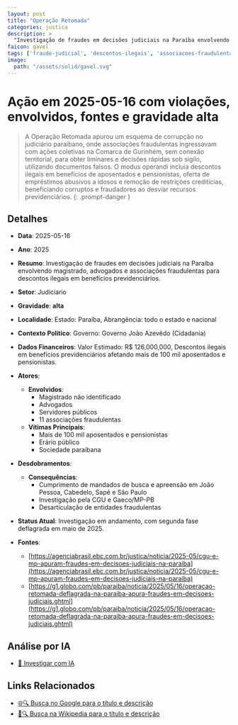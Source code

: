 ```yaml
---
layout: post
title: "Operação Retomada"
categories: justica
description: > 
  "Investigação de fraudes em decisões judiciais na Paraíba envolvendo magistrado, advogados e associações fraudulentas para descontos ilegais em benefícios previdenciários."
faicon: gavel
tags: ['fraude-judicial', 'descontos-ilegais', 'associacoes-fraudulentas', 'corrupcao-magistrado', 'emprestimos-abusivos', 'magistrado-nao-identificado', 'advogados', 'servidores-publicos', '11-associacoes-fraudulentas', 'mais-de-100-mil-aposentados-e-pensionistas', 'erario-publico', 'sociedade-paraibana', 'cumprimento-de-mandados-de-busca-e-apreensao-em-joao-pessoa-cabedelo-sape-e-sao-paulo', 'investigacao-pela-cgu-e-gaecomp-pb', 'desarticulacao-de-entidades-fraudulentas', 'gravidade-alta', 'judiciario']
image:
  path: "/assets/solid/gavel.svg"
---
```


# Ação em 2025-05-16 com violações, envolvidos, fontes e gravidade alta

> A Operação Retomada apurou um esquema de corrupção no judiciário paraibano, onde associações fraudulentas ingressavam com ações coletivas na Comarca de Gurinhém, sem conexão territorial, para obter liminares e decisões rápidas sob sigilo, utilizando documentos falsos. O modus operandi incluía descontos ilegais em benefícios de aposentados e pensionistas, oferta de empréstimos abusivos a idosos e remoção de restrições creditícias, beneficiando corruptos e fraudadores ao desviar recursos previdenciários.
{: .prompt-danger }

## Detalhes
- **Data**: 2025-05-16
- **Ano**: 2025
- **Resumo**: Investigação de fraudes em decisões judiciais na Paraíba envolvendo magistrado, advogados e associações fraudulentas para descontos ilegais em benefícios previdenciários.
- **Setor**: Judiciario
- **Gravidade**: **alta** <i class="fas gavel"></i>
- **Localidade**: Estado: Paraíba, Abrangência: todo o estado e nacional
- **Contexto Político**: Governo: Governo João Azevêdo (Cidadania)
- **Dados Financeiros**: Valor Estimado: R$ 126,000,000, Descontos ilegais em benefícios previdenciários afetando mais de 100 mil aposentados e pensionistas.

- **Atores**:
  - **Envolvidos**:
    - Magistrado não identificado
    - Advogados
    - Servidores públicos
    - 11 associações fraudulentas
  - **Vítimas Principais**:
    - Mais de 100 mil aposentados e pensionistas
    - Erário público
    - Sociedade paraibana
- **Desdobramentos**:
  - **Consequências**:
    - Cumprimento de mandados de busca e apreensão em João Pessoa, Cabedelo, Sapé e São Paulo
    - Investigação pela CGU e Gaeco/MP-PB
    - Desarticulação de entidades fraudulentas
- **Status Atual**: Investigação em andamento, com segunda fase deflagrada em maio de 2025.

- **Fontes**:
  - [https://agenciabrasil.ebc.com.br/justica/noticia/2025-05/cgu-e-mp-apuram-fraudes-em-decisoes-judiciais-na-paraiba](https://agenciabrasil.ebc.com.br/justica/noticia/2025-05/cgu-e-mp-apuram-fraudes-em-decisoes-judiciais-na-paraiba)
  - [https://g1.globo.com/pb/paraiba/noticia/2025/05/16/operacao-retomada-deflagrada-na-paraiba-apura-fraudes-em-decisoes-judiciais.ghtml](https://g1.globo.com/pb/paraiba/noticia/2025/05/16/operacao-retomada-deflagrada-na-paraiba-apura-fraudes-em-decisoes-judiciais.ghtml)

## Análise por IA
- [🤖 Investigar com IA](https://www.perplexity.ai/search?q=%20Opera%C3%A7%C3%A3o%20Retomada%20Investiga%C3%A7%C3%A3o%20de%20fraudes%20em%20decis%C3%B5es%20judiciais%20na%20Para%C3%ADba%20envolvendo%20magistrado%2C%20advogados%20e%20associa%C3%A7%C3%B5es%20fraudulentas%20para%20descontos%20ilegais%20em%20benef%C3%ADcios%20previdenci%C3%A1rios.%20A%20Opera%C3%A7%C3%A3o%20Retomada%20apurou%20um%20esquema%20de%20corrup%C3%A7%C3%A3o%20no%20judici%C3%A1rio%20paraibano%2C%20onde%20associa%C3%A7%C3%B5es%20fraudulentas%20ingressavam%20com%20a%C3%A7%C3%B5es%20coletivas%20na%20Comarca%20de%20Gurinh%C3%A9m%2C%20sem%20conex%C3%A3o%20territorial%2C%20para%20obter%20liminares%20e%20decis%C3%B5es%20r%C3%A1pidas%20sob%20sigilo%2C%20utilizando%20documentos%20falsos.%20O%20modus%20operandi%20inclu%C3%ADa%20descontos%20ilegais%20em%20benef%C3%ADcios%20de%20aposentados%20e%20pensionistas%2C%20oferta%20de%20empr%C3%A9stimos%20abusivos%20a%20idosos%20e%20remo%C3%A7%C3%A3o%20de%20restri%C3%A7%C3%B5es%20credit%C3%ADcias%2C%20beneficiando%20corruptos%20e%20fraudadores%20ao%20desviar%20recursos%20previdenci%C3%A1rios.%20fraude%20judicial%20descontos%20ilegais%20associa%C3%A7%C3%B5es%20fraudulentas%20corrup%C3%A7%C3%A3o%20magistrado%20empr%C3%A9stimos%20abusivos%202025%20gravidade%20alta%20setor%20Judiciario)

## Links Relacionados
- [🌐🔍 Busca no Google para o título e descrição](https://www.google.com/search?q=%20Opera%C3%A7%C3%A3o%20Retomada%20Investiga%C3%A7%C3%A3o%20de%20fraudes%20em%20decis%C3%B5es%20judiciais%20na%20Para%C3%ADba%20envolvendo%20magistrado%2C%20advogados%20e%20associa%C3%A7%C3%B5es%20fraudulentas%20para%20descontos%20ilegais%20em%20benef%C3%ADcios%20previdenci%C3%A1rios.%20A%20Opera%C3%A7%C3%A3o%20Retomada%20apurou%20um%20esquema%20de%20corrup%C3%A7%C3%A3o%20no%20judici%C3%A1rio%20paraibano%2C%20onde%20associa%C3%A7%C3%B5es%20fraudulentas%20ingressavam%20com%20a%C3%A7%C3%B5es%20coletivas%20na%20Comarca%20de%20Gurinh%C3%A9m%2C%20sem%20conex%C3%A3o%20territorial%2C%20para%20obter%20liminares%20e%20decis%C3%B5es%20r%C3%A1pidas%20sob%20sigilo%2C%20utilizando%20documentos%20falsos.%20O%20modus%20operandi%20inclu%C3%ADa%20descontos%20ilegais%20em%20benef%C3%ADcios%20de%20aposentados%20e%20pensionistas%2C%20oferta%20de%20empr%C3%A9stimos%20abusivos%20a%20idosos%20e%20remo%C3%A7%C3%A3o%20de%20restri%C3%A7%C3%B5es%20credit%C3%ADcias%2C%20beneficiando%20corruptos%20e%20fraudadores%20ao%20desviar%20recursos%20previdenci%C3%A1rios.%20fraude%20judicial%20descontos%20ilegais%20associa%C3%A7%C3%B5es%20fraudulentas%20corrup%C3%A7%C3%A3o%20magistrado%20empr%C3%A9stimos%20abusivos%202025%20gravidade%20alta%20setor%20Judiciario)
- [📖🔍 Busca na Wikipedia para o título e descrição](https://pt.wikipedia.org/w/index.php?search=%20Opera%C3%A7%C3%A3o%20Retomada%20Investiga%C3%A7%C3%A3o%20de%20fraudes%20em%20decis%C3%B5es%20judiciais%20na%20Para%C3%ADba%20envolvendo%20magistrado%2C%20advogados%20e%20associa%C3%A7%C3%B5es%20fraudulentas%20para%20descontos%20ilegais%20em%20benef%C3%ADcios%20previdenci%C3%A1rios.%20A%20Opera%C3%A7%C3%A3o%20Retomada%20apurou%20um%20esquema%20de%20corrup%C3%A7%C3%A3o%20no%20judici%C3%A1rio%20paraibano%2C%20onde%20associa%C3%A7%C3%B5es%20fraudulentas%20ingressavam%20com%20a%C3%A7%C3%B5es%20coletivas%20na%20Comarca%20de%20Gurinh%C3%A9m%2C%20sem%20conex%C3%A3o%20territorial%2C%20para%20obter%20liminares%20e%20decis%C3%B5es%20r%C3%A1pidas%20sob%20sigilo%2C%20utilizando%20documentos%20falsos.%20O%20modus%20operandi%20inclu%C3%ADa%20descontos%20ilegais%20em%20benef%C3%ADcios%20de%20aposentados%20e%20pensionistas%2C%20oferta%20de%20empr%C3%A9stimos%20abusivos%20a%20idosos%20e%20remo%C3%A7%C3%A3o%20de%20restri%C3%A7%C3%B5es%20credit%C3%ADcias%2C%20beneficiando%20corruptos%20e%20fraudadores%20ao%20desviar%20recursos%20previdenci%C3%A1rios.%20fraude%20judicial%20descontos%20ilegais%20associa%C3%A7%C3%B5es%20fraudulentas%20corrup%C3%A7%C3%A3o%20magistrado%20empr%C3%A9stimos%20abusivos%202025%20gravidade%20alta%20setor%20Judiciario)

